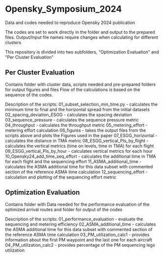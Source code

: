 # Opensky_Symposium_2024
 Data and codes needed to reproduce Opensky 2024 publication

 The codes are set to work directly in the folder and output to the prepared files. 
 Output/Input file names require changes when calculating for different clusters

 This repository is divided into two subfolders, "Optimization Evaluation" and "Per Cluster Evaluation"

 ## Per Cluster Evaluation 
Contains folder with cluster data, scripts needed and pre-prepared folders for output figures and files
Flow of the calculations is based on the sequence of the codes. 

Description of the scripts:
01_subset_selection_min_time.py - calculates the minimum time to final and the horizontal spread from the initial datasets
02_spacing_deviation_ESGG - calculates the spacing deviation
03_sequence_pressure - calculates the sequence pressure metric
04_throughput - calculates the throughput metric
05_metering_effort - metering effort calculation
06_figures - takes the output files from the scripts above and plots the Figures used in the paper
07_ESGG_horizontal - calculates the distance in TMA metric
08_ESGG_vertical_PIs_by_flight - calculates the vertical metrics (time on levels, time in TMA) for each flight
09_ESGG_vertical_PIs_by_hour - calculates vertical metrics for each hour
10_Opensky24_add_time_seq_effort - calculates the additional time in TMA for each flight and the sequencing effort
11_ASMA_additional_time - calculates the ASMA additional time for this data subset with commented section of the reference ASMA time calculation
12_sequencing_effort - calculation and plotting of the sequencing effort metric

## Optimization Evaluation
Contains folder with Data needed for the performance evaluation of the optimized arrival routes and folder for output of the codes

Description of the scripts:
01_performance_evaluation - evaluate the sequencing and metering efficiency 
02_ASMA_additional_time - calculates the ASMA additional time for this data subset with commented section of the reference ASMA time calculation
03_PM_utilization_calc1 - provides information about the first PM waypoint and the last one for each aircraft
04_PM_utilization_calc2 - provides percentage of the PM sequencing legs utilization


